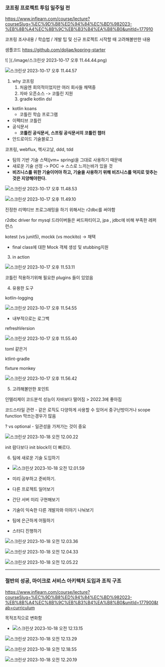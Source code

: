 ### 코프링 프로젝트 투입 일주일 전 

https://www.inflearn.com/course/lecture?courseSlug=%EC%9D%B8%ED%94%84%EC%BD%982023-%EB%8B%A4%EC%8B%9C%EB%B3%B4%EA%B8%B0&unitId=177910

코프링 조사내용 / 학습법 / 개발 팁 및 신규 프로젝트 시작할 때 고려해볼만한 내용

샘플코드 https://github.com/doljae/kopring-starter



![ ](./image/스크린샷 2023-10-17 오후 11.44.44.png)



![스크린샷 2023-10-17 오후 11.44.57](./image/스크린샷%202023-10-17%20오후%2011.44.57.png)



1. why 코프링
   1. 처음엔 회의적이었지만 여러 회사들 채택중
   2. 자바 오픈소스 -> 코틀린 지원
   3. gradle kotlin dsl



- kotlin koans
  - 코틀린 학습 프로그램
- 이펙티브 코틀린
- 공식문서
  - **코틀린 공식문서, 스프링 공식문서의 코틀린 챕터**
- 안드로이드 기술블로그





코프링, webflux, 헥사고날, ddd, tdd

- 팀의 기반 기술 스택(jvm+ spring)을 그대로 사용하기 때문에
- 새로운 기술 선정 -> POC -> 스스로 느끼는바가 있을 것
- **비즈니스를 위한 기술이어야 하고, 기술을 사용하기 위해 비즈니스를 억지로 맞추는 것은 지양해야한다.**



![스크린샷 2023-10-17 오후 11.48.53](./image/스크린샷%202023-10-17%20오후%2011.48.53.png)



![스크린샷 2023-10-17 오후 11.49.10](./image/스크린샷%202023-10-17%20오후%2011.49.10.png)

진정한 리액티브 프로그래밍을 하기 위해서는 r2dbc를 써야함 

r2dbc driver for mysql 드라이버들은 써드파티이고, jpa , jdbc에 비해 부족한 레퍼런스



kotest (vs junit5), mockk (vs mockito) -> 채택

- final class에 대한 Mock 객체 생성 및 stubbing지원



3. in action

![스크린샷 2023-10-17 오후 11.53.11](./image/스크린샷%202023-10-17%20오후%2011.53.11.png)

코틀린 적용하기위해 필요한 plugins 들이 있었음 



4. 유용한 도구

kotlin-logging

![스크린샷 2023-10-17 오후 11.54.55](./image/스크린샷%202023-10-17%20오후%2011.54.55.png)

- 내부적으로는 로그백



refreshVersion

![스크린샷 2023-10-17 오후 11.55.40](./image/스크린샷%202023-10-17%20오후%2011.55.40.png)

toml 같은거



ktlint-gradle

fixture monkey

![스크린샷 2023-10-17 오후 11.56.42](./image/스크린샷%202023-10-17%20오후%2011.56.42.png) 



5. 고려해볼만한 포인트

인텔리제이 코드분석 성능이 자바보다 떨어짐 > 2022.3에 좋아짐

코드스타일 관련 - 같은 로직도 다양하게 사용할 수 있어서 중구난방이거나 scope function 막쓰는경우가 많음

? vs optional - 일관성을 가져가는 것이 중요

![스크린샷 2023-10-18 오전 12.00.22](./image/스크린샷%202023-10-18%20오전%2012.00.22.png)

init 람다보다 init block이 더 빠르다. 

6. 팀에 새로운 기술 도입하기

- ![스크린샷 2023-10-18 오전 12.01.59](./image/스크린샷%202023-10-18%20오전%2012.01.59.png)





- 미리 공부하고 준비하기.
- 다른 프로젝트 일어보기
- 간단 서버 미리 구현해보기
- 기술이 익숙한 다른 개발자와 이야기 나눠보기
- 팀에 은근하게 어필하기 
- 스터디 진행하기 

![스크린샷 2023-10-18 오전 12.03.36](./image/스크린샷%202023-10-18%20오전%2012.03.36.png)



![스크린샷 2023-10-18 오전 12.04.33](./image/스크린샷%202023-10-18%20오전%2012.04.33.png)

![스크린샷 2023-10-18 오전 12.05.22](./image/스크린샷%202023-10-18%20오전%2012.05.22.png)



----

### 절반의 성공, 마이크로 서비스 아키텍처 도입과 조직 구조

https://www.inflearn.com/course/lecture?courseSlug=%EC%9D%B8%ED%94%84%EC%BD%982023-%EB%8B%A4%EC%8B%9C%EB%B3%B4%EA%B8%B0&unitId=177900&tab=curriculum



목적조직으로 변화함

- ![스크린샷 2023-10-18 오전 12.13.15](./image/스크린샷%202023-10-18%20오전%2012.13.15.png)



![스크린샷 2023-10-18 오전 12.13.29](./image/스크린샷%202023-10-18%20오전%2012.13.29.png)



![스크린샷 2023-10-18 오전 12.18.55](./image/스크린샷%202023-10-18%20오전%2012.18.55.png)



![스크린샷 2023-10-18 오전 12.20.19](./image/스크린샷%202023-10-18%20오전%2012.20.19.png)
